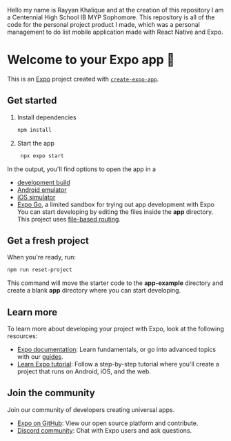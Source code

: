 Hello my name is Rayyan Khalique and at the creation of this repository I am a Centennial High School IB MYP Sophomore. 
This repository is all of the code for the personal project product I made, which was a personal management to do list mobile application made with React Native and Expo. 

# Welcome to your Expo app 👋
This is an [Expo](https://expo.dev) project created with [`create-expo-app`](https://www.npmjs.com/package/create-expo-app).
## Get started
1. Install dependencies
   ```bash
   npm install
   ```
2. Start the app
   ```bash
    npx expo start
   ```
In the output, you'll find options to open the app in a
- [development build](https://docs.expo.dev/develop/development-builds/introduction/)
- [Android emulator](https://docs.expo.dev/workflow/android-studio-emulator/)
- [iOS simulator](https://docs.expo.dev/workflow/ios-simulator/)
- [Expo Go](https://expo.dev/go), a limited sandbox for trying out app development with Expo
You can start developing by editing the files inside the **app** directory. This project uses [file-based routing](https://docs.expo.dev/router/introduction).
## Get a fresh project
When you're ready, run:
```bash
npm run reset-project
```
This command will move the starter code to the **app-example** directory and create a blank **app** directory where you can start developing.
## Learn more
To learn more about developing your project with Expo, look at the following resources:
- [Expo documentation](https://docs.expo.dev/): Learn fundamentals, or go into advanced topics with our [guides](https://docs.expo.dev/guides).
- [Learn Expo tutorial](https://docs.expo.dev/tutorial/introduction/): Follow a step-by-step tutorial where you'll create a project that runs on Android, iOS, and the web.
## Join the community
Join our community of developers creating universal apps.
- [Expo on GitHub](https://github.com/expo/expo): View our open source platform and contribute.
- [Discord community](https://chat.expo.dev): Chat with Expo users and ask questions.
